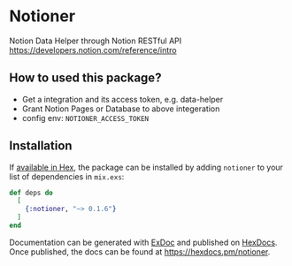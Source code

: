 # Notioner 

Notion Data Helper through Notion RESTful API https://developers.notion.com/reference/intro

## How to used this package?

- Get a integration and its access token, e.g. data-helper
- Grant Notion Pages or Database to above integeration
- config env: `NOTIONER_ACCESS_TOKEN`

## Installation

If [available in Hex](https://hex.pm/docs/publish), the package can be installed
by adding `notioner` to your list of dependencies in `mix.exs`:

```elixir
def deps do
  [
    {:notioner, "~> 0.1.6"}
  ]
end
```

Documentation can be generated with [ExDoc](https://github.com/elixir-lang/ex_doc)
and published on [HexDocs](https://hexdocs.pm). Once published, the docs can
be found at <https://hexdocs.pm/notioner>.

